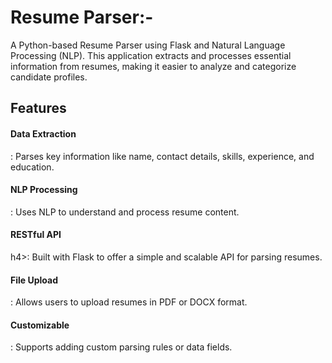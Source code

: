 **<h1>Resume Parser:-</h1>**
A Python-based Resume Parser using Flask and Natural Language Processing (NLP). This application extracts and processes essential information from resumes, making it easier to analyze and categorize candidate profiles.

**<h2>Features</h2>**
<h4>Data Extraction</h4>: Parses key information like name, contact details, skills, experience, and education.
<h4>NLP Processing</h4>: Uses NLP to understand and process resume content.
<h4>RESTful API</h4>h4>: Built with Flask to offer a simple and scalable API for parsing resumes.
<h4>File Upload</h4>: Allows users to upload resumes in PDF or DOCX format.
<h4>Customizable</h4>: Supports adding custom parsing rules or data fields.
